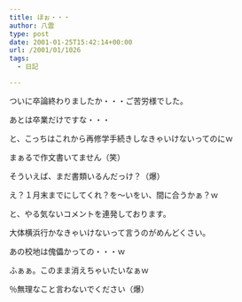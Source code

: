 ```yaml
---
title: ほぉ・・・
author: 八雲
type: post
date: 2001-01-25T15:42:14+00:00
url: /2001/01/1026
tags:
  - 日記

---
```

ついに卒論終わりましたか・・・ご苦労様でした。
  
あとは卒業だけですな・・・
  
と、こっちはこれから再修学手続きしなきゃいけないってのにｗ
  
まぁるで作文書いてません（笑）
  
そういえば、まだ書類いるんだっけ？（爆）
  
え？１月末までにしてくれ？を～いをい、間に合うかぁ？ｗ
  
と、やる気ないコメントを連発しております。
  
大体横浜行かなきゃいけないって言うのがめんどくさい。
  
あの校地は傀儡かっての・・・ｗ
  
ふぁぁ。このまま消えちゃいたいなぁｗ
  
％無理なこと言わないでください（爆）

